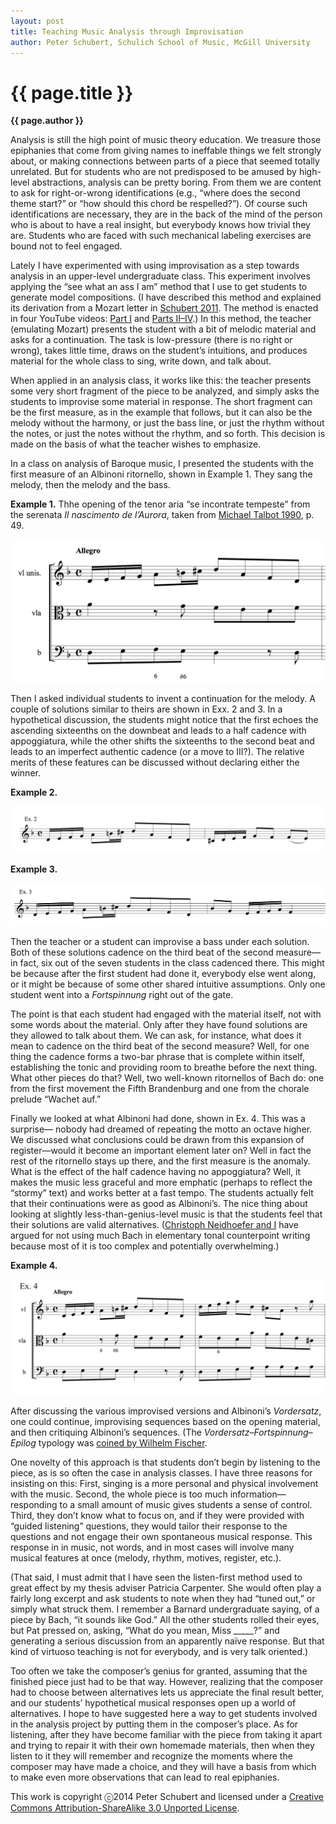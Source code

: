 ```yaml
---
layout: post
title: Teaching Music Analysis through Improvisation
author: Peter Schubert, Schulich School of Music, McGill University
---
```


{{ page.title }}
================
**{{ page.author }}**

Analysis is still the high point of music theory education. We treasure those epiphanies that come from giving names to ineffable things we felt strongly about, or making connections between parts of a piece that seemed totally unrelated. But for students who are not predisposed to be amused by high-level abstractions, analysis can be pretty boring. From them we are content to ask for right-or-wrong identifications (e.g., “where does the second theme start?” or “how should this chord be respelled?”). Of course such identifications are necessary, they are in the back of the mind of the person who is about to have a real insight, but everybody knows how trivial they are. Students who are faced with such mechanical labeling exercises are bound not to feel engaged.

Lately I have experimented with using improvisation as a step towards analysis in an upper-level undergraduate class. This experiment involves applying the “see what an ass I am” method that I use to get students to generate model compositions. (I have described this method and explained its derivation from a Mozart letter in [Schubert 2011](http://jmtp.ou.edu/journal-article/global-perspective-music-theory-pedagogy-thinking-music). The method is enacted in four YouTube videos: [Part I](http://www.youtube.com/watch?v=YKcATH42tWU) and [Parts II–IV](https://www.youtube.com/watch?v=1r0DODEf_po&index=1&list=RD1r0DODEf_po).) In this method, the teacher (emulating Mozart) presents the student with a bit of melodic material and asks for a continuation. The task is low-pressure (there is no right or wrong), takes little time, draws on the student’s intuitions, and produces material for the whole class to sing, write down, and talk about.

When applied in an analysis class, it works like this: the teacher presents some very short fragment of the piece to be analyzed, and simply asks the students to improvise some material in response. The short fragment can be the first measure, as in the example that follows, but it can also be the melody without the harmony, or just the bass line, or just the rhythm without the notes, or just the notes without the rhythm, and so forth. This decision is made on the basis of what the teacher wishes to emphasize.

In a class on analysis of Baroque music, I presented the students with the first measure of an Albinoni ritornello, shown in Example 1. They sang the melody, then the melody and the bass.

**Example 1.** Thhe opening of the tenor aria “se incontrate tempeste” from the serenata *Il nascimento de l’Aurora*, taken from [Michael Talbot 1990](https://openlibrary.org/works/OL12411555W/Tomaso_Albinoni), p. 49.

[![](images/PS-image01.png)](images/PS-image01.png)

Then I asked individual students to invent a continuation for the melody. A couple of solutions similar to theirs are shown in Exx. 2 and 3. In a hypothetical discussion, the students might notice that the first echoes the ascending sixteenths on the downbeat and leads to a half cadence with appoggiatura, while the other shifts the sixteenths to the second beat and leads to an imperfect authentic cadence (or a move to III?). The relative merits of these features can be discussed without declaring either the winner.

**Example 2.**

[![](images/PS-image00.png)](images/PS-image00.png)

**Example 3.**

[![](images/PS-image02.png)](images/PS-image02.png)

Then the teacher or a student can improvise a bass under each solution. Both of these solutions cadence on the third beat of the second measure—in fact, six out of the seven students in the class cadenced there. This might be because after the first student had done it, everybody else went along, or it might be because of some other shared intuitive assumptions. Only one student went into a *Fortspinnung* right out of the gate.

The point is that each student had engaged with the material itself, not with some words about the material. Only after they have found solutions are they allowed to talk about them. We can ask, for instance, what does it mean to cadence on the third beat of the second measure? Well, for one thing the cadence forms a two-bar phrase that is complete within itself, establishing the tonic and providing room to breathe before the next thing. What other pieces do that? Well, two well-known ritornellos of Bach do: one from the first movement the Fifth Brandenburg and one from the chorale prelude “Wachet auf.”

Finally we looked at what Albinoni had done, shown in Ex. 4. This was a surprise— nobody had dreamed of repeating the motto an octave higher. We discussed what conclusions could be drawn from this expansion of register—would it become an important element later on? Well in fact the rest of the ritornello stays up there, and the first measure is the anomaly. What is the effect of the half cadence having no appoggiatura? Well, it makes the music less graceful and more emphatic (perhaps to reflect the “stormy” text) and works better at a fast tempo. The students actually felt that their continuations were as good as Albinoni’s. The nice thing about looking at slightly less-than-genius-level music is that the students feel that their solutions are valid alternatives. ([Christoph Neidhoefer and I](https://openlibrary.org/works/OL1894222W/Baroque_counterpoint) have argued for not using much Bach in elementary tonal counterpoint writing because most of it is too complex and potentially overwhelming.)

**Example 4.**

[![](images/PS-image03.png)](images/PS-image03.png)

After discussing the various improvised versions and Albinoni’s *Vordersatz*, one could continue, improvising sequences based on the opening material, and then critiquing Albinoni’s sequences. (The *Vordersatz–Fortspinnung–Epilog* typology was [coined by Wilhelm Fischer](http://www.jstor.org/stable/41460317). 

One novelty of this approach is that students don’t begin by listening to the piece, as is so often the case in analysis classes. I have three reasons for insisting on this: First, singing is a more personal and physical involvement with the music. Second, the whole piece is too much information—responding to a small amount of music gives students a sense of control. Third, they don’t know what to focus on, and if they were provided with “guided listening” questions, they would tailor their response to the questions and not engage their own spontaneous musical response. This response in in music, not words, and in most cases will involve many musical features at once (melody, rhythm, motives, register, etc.).

(That said, I must admit that I have seen the listen-first method used to great effect by my thesis adviser Patricia Carpenter. She would often play a fairly long excerpt and ask students to note when they had “tuned out,” or simply what struck them. I remember a Barnard undergraduate saying, of a piece by Bach, “it sounds like God.” All the other students rolled their eyes, but Pat pressed on, asking, “What do you mean, Miss \_\_\_\_\_?” and generating a serious discussion from an apparently naïve response. But that kind of virtuoso teaching is not for everybody, and is very talk oriented.)

Too often we take the composer’s genius for granted, assuming that the finished piece just had to be that way. However, realizing that the composer had to choose between alternatives lets us appreciate the final result better, and our students’ hypothetical musical responses open up a world of alternatives. I hope to have suggested here a way to get students involved in the analysis project by putting them in the composer’s place. As for listening, after they have become familiar with the piece from taking it apart and trying to repair it with their own homemade materials, then when they listen to it they will remember and recognize the moments where the composer may have made a choice, and they will have a basis from which to make even more observations that can lead to real epiphanies.

This work is copyright ⓒ2014 Peter Schubert and licensed under a [Creative Commons Attribution-ShareAlike 3.0 Unported License](http://www.google.com/url?q=http%3A%2F%2Fcreativecommons.org%2Flicenses%2Fby-sa%2F3.0%2F&sa=D&sntz=1&usg=AFQjCNG4j2oPozXv2_VqmmLiVAToFtwKdA).
